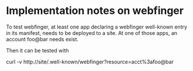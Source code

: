 # Implementation notes on webfinger

To test webfinger, at least one app declaring a webfinger well-known entry
in its manifest, needs to be deployed to a site. At one of those apps, an
account foo@bar needs exist.

Then it can be tested with

curl -v http://site/.well-known/webfinger?resource=acct%3afoo@bar

